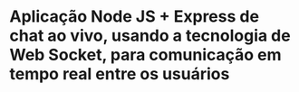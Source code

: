 # Aplicação Node JS + Express de chat ao vivo, usando a tecnologia de Web Socket, para comunicação em tempo real entre os usuários